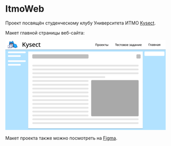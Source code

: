 # ItmoWeb

Проект посвящён студенческому клубу Университета ИТМО [Kysect](github.com/kysect).

Макет главной страницы веб-сайта:

![main-layout](main_layout.png)

Макет проекта также можно посмотреть на [Figma](https://www.figma.com/file/mKksDDficYDPRAKKBRbfg8/ItmoWeb?node-id=0%3A1).